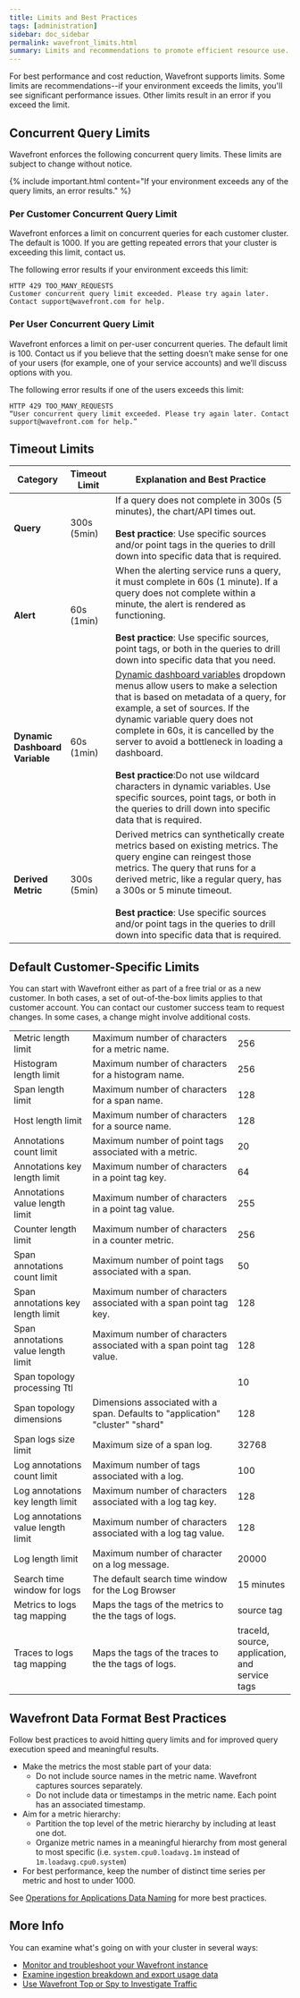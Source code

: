 ```yaml
---
title: Limits and Best Practices
tags: [administration]
sidebar: doc_sidebar
permalink: wavefront_limits.html
summary: Limits and recommendations to promote efficient resource use.
---
```

For best performance and cost reduction, Wavefront supports limits. Some limits are recommendations--if your environment exceeds the limits, you'll see significant performance issues. Other limits result in an error if you exceed the limit.

<!--this page is public but we're not pointing to it from elsewhere in the documentation because some companies change their limits (and pay more, potentially) --->

## Concurrent Query Limits

Wavefront enforces the following concurrent query limits. These limits are subject to change without notice.

{% include important.html content="If your environment exceeds any of the query limits, an error results." %}

### Per Customer Concurrent Query Limit

Wavefront enforces a limit on concurrent queries for each customer cluster. The default is 1000. If you are getting repeated errors that your cluster is exceeding this limit, contact us.

The following error results if your environment exceeds this limit:
```
HTTP 429 TOO_MANY_REQUESTS
Customer concurrent query limit exceeded. Please try again later. Contact support@wavefront.com for help.
```

### Per User Concurrent Query Limit

Wavefront enforces a limit on per-user concurrent queries. The default limit is 100. Contact us if you believe that the setting doesn’t make sense for one of your users (for example, one of your service accounts) and we’ll discuss options with you.

The following error results if one of the users exceeds this limit:
```
HTTP 429 TOO_MANY_REQUESTS
“User concurrent query limit exceeded. Please try again later. Contact support@wavefront.com for help.”
```

## Timeout Limits

<table>
<tbody>
<thead>
<tr><th width="10%">Category</th><th width="15%">Timeout Limit</th><th width="75%">Explanation and Best Practice</th></tr>
</thead>
<tr>
<td><strong>Query</strong></td>
<td>300s (5min)</td>
<td>If a query does not complete in 300s (5 minutes), the chart/API times out.<br/><br/>
<strong>Best practice</strong>: Use specific sources and/or point tags in the queries to drill down into specific data that is required.</td>
</tr>
<tr>
<td><strong>Alert</strong></td>
<td>60s (1min)</td>
<td>When the alerting service runs a query, it must complete in 60s (1 minute). If a query does not complete within a minute, the alert is rendered as functioning.<br/><br/>
<strong>Best practice</strong>: Use specific sources, point tags, or both in the queries to drill down into specific data that you need.
</td>
</tr>
<tr>
<td><strong>Dynamic Dashboard Variable</strong></td>
<td>60s (1min)</td>
<td><a href="dashboards_variables.html#dynamic-dashboard-variables">Dynamic dashboard variables</a> dropdown menus allow users to make a selection that is based on metadata of a query, for example, a set of sources. If the dynamic variable query does not complete in 60s, it is cancelled by the server to avoid a bottleneck in loading a dashboard.<br/><br/>
<strong>Best practice</strong>:Do not use wildcard characters in dynamic variables. Use specific sources, point tags, or both in the queries to drill down into specific data that is required. </td>
</tr>
<tr>
<td><strong>Derived Metric</strong></td>
<td>300s (5min)</td>
<td>Derived metrics can synthetically create metrics based on existing metrics. The query engine can reingest those metrics. The query that runs for a derived metric, like a regular query, has a 300s or 5 minute timeout.<br/><br/>
<strong>Best practice</strong>: Use specific sources and/or point tags in the queries to drill down into specific data that is required.</td>
</tr>
</tbody>
</table>

## Default Customer-Specific Limits

You can start with Wavefront either as part of a free trial or as a new customer. In both cases, a set of out-of-the-box limits applies to that customer account. You can contact our customer success team to request changes. In some cases, a change might involve additional costs.

<table>
<tbody>
<tr>
<td width="30%">Metric length limit</td>
<td width="60%">Maximum number of characters for a metric name.</td>
<td width="10%">256</td>
</tr>
<tr>
<td>Histogram length limit</td>
<td>Maximum number of characters for a histogram name.</td>
<td>256</td>
</tr>
<tr>
<td>Span length limit</td>
<td>Maximum number of characters for a span name.</td>
<td>128</td>
</tr>
<tr>
<td>Host length limit</td>
<td>Maximum number of characters for a source name.</td>
<td>128</td>
</tr>
<tr>
<td>Annotations count limit</td>
<td>Maximum number of point tags associated with a metric.</td>
<td>20</td>
</tr>
<tr>
<td>Annotations key length limit</td>
<td>Maximum number of characters in a point tag key.</td>
<td>64</td>
</tr>
<tr>
<td>Annotations value length limit</td>
<td>Maximum number of characters in a point tag value.</td>
<td>255</td>
</tr>
<tr>
<td>Counter length limit</td>
<td>Maximum number of characters in a counter metric.</td>
<td>256</td>
</tr>
<tr>
<td>Span annotations count limit</td>
<td>Maximum number of point tags associated with a span. </td>
<td>50</td>
</tr>
<tr>
<td>Span annotations key length limit</td>
<td>Maximum number of characters associated with a span point tag key. </td>
<td>128</td>
</tr>
<tr>
<td>Span annotations value length limit</td>
<td>Maximum number of characters associated with a span point tag value. </td>
<td>128</td>
</tr>
<tr>
<td>Span topology processing Ttl</td>
<td>  </td>
<td>10</td>
</tr>
<tr>
<td>Span topology dimensions</td>
<td>Dimensions associated with a span. Defaults to "application" "cluster" "shard"</td>
<td>128</td>
</tr>
<tr>
<td>Span logs size limit</td>
<td>Maximum size of a span log.</td>
<td>32768</td>
</tr>
<tr>
<td>Log annotations count limit</td>
<td>Maximum number of tags associated with a log. </td>
<td>100</td>
</tr>
<tr>
<td>Log annotations key length limit</td>
<td>Maximum number of characters associated with a log tag key. </td>
<td>128</td>
</tr>
<tr>
<td>Log annotations value length limit</td>
<td>Maximum number of characters associated with a log tag value. </td>
<td>128</td>
</tr>
<tr>
<td>Log length limit</td>
<td>Maximum number of character on a log message.</td>
<td>20000</td>
</tr>
<tr>
<td>Search time window for logs</td>
<td>The default search time window for the Log Browser</td>
<td>15 minutes</td>
</tr>
<tr>
<td>Metrics to logs tag mapping</td>
<td>Maps the tags of the metrics to the the tags of logs.</td>
<td>source tag</td>
</tr>
<tr>
<td>Traces to logs tag mapping</td>
<td>Maps the tags of the traces to the the tags of logs.</td>
<td>traceId, source, application, and service tags</td>
</tr>
</tbody>
</table>


<!---From Data Format topic, remove there if we want to keep this here--->
## Wavefront Data Format Best Practices

Follow best practices to avoid hitting query limits and for improved query execution speed and meaningful results.

* Make the metrics the most stable part of your data:
  - Do not include source names in the metric name. Wavefront captures sources separately.
  - Do not include data or timestamps in the metric name. Each point has an associated timestamp.
* Aim for a metric hierarchy:
  - Partition the top level of the metric hierarchy by including at least one dot.
  - Organize metric names in a meaningful hierarchy from most general to most specific (i.e. `system.cpu0.loadavg.1m` instead of `1m.loadavg.cpu0.system`)
* For best performance, keep the number of distinct time series per metric and host to under 1000.

See [Operations for Applications Data Naming](wavefront_data_format.html#operations-for-applications-data-format-best-practices) for more best practices.



## More Info

You can examine what's going on with your cluster in several ways:

* [Monitor and troubleshoot your Wavefront instance](wavefront_monitoring.html)
* [Examine ingestion breakdown and export usage data](ingestion_policies.html)
* [Use Wavefront Top or Spy to Investigate Traffic](wavefront_monitoring_spy.html)
